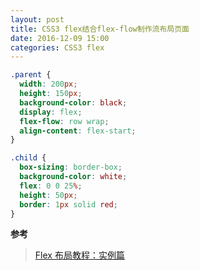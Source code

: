 ```yaml
---
layout: post
title: CSS3 flex结合flex-flow制作流布局页面
date: 2016-12-09 15:00
categories: CSS3 flex
---
```


```css
.parent {
  width: 200px;
  height: 150px;
  background-color: black;
  display: flex;
  flex-flow: row wrap;
  align-content: flex-start;
}

.child {
  box-sizing: border-box;
  background-color: white;
  flex: 0 0 25%;
  height: 50px;
  border: 1px solid red;
}
```

**参考**

> [Flex 布局教程：实例篇](http://www.ruanyifeng.com/blog/2015/07/flex-examples.html)

